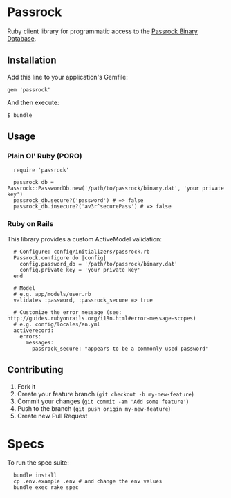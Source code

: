 # Passrock

Ruby client library for programmatic access to the [Passrock Binary Database](https://www.passrock.com/demo.php).


## Installation

Add this line to your application's Gemfile:

    gem 'passrock'

And then execute:

    $ bundle


## Usage

### Plain Ol' Ruby (PORO)

      require 'passrock'

      passrock_db = Passrock::PasswordDb.new('/path/to/passrock/binary.dat', 'your private key')
      passrock_db.secure?('password') # => false
      passrock_db.insecure?('av3r^securePass') # => false


### Ruby on Rails

This library provides a custom ActiveModel validation:

      # Configure: config/initializers/passrock.rb
      Passrock.configure do |config|
        config.password_db = '/path/to/passrock/binary.dat'
        config.private_key = 'your private key'
      end

      # Model
      # e.g. app/models/user.rb
      validates :password, :passrock_secure => true

      # Customize the error message (see: http://guides.rubyonrails.org/i18n.html#error-message-scopes)
      # e.g. config/locales/en.yml
      activerecord:
        errors:
          messages:
            passrock_secure: "appears to be a commonly used password"


## Contributing

1. Fork it
2. Create your feature branch (`git checkout -b my-new-feature`)
3. Commit your changes (`git commit -am 'Add some feature'`)
4. Push to the branch (`git push origin my-new-feature`)
5. Create new Pull Request


# Specs

To run the spec suite:

      bundle install
      cp .env.example .env # and change the env values
      bundle exec rake spec
